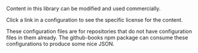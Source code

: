 Content in this library can be modified and used commercially.

Click a link in a configuration to see the specific license for the content.

These configuration files are for repositories that do not have configuration files in them already. The github-books npm package can consume these configurations to produce some nice JSON.
